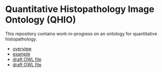 # Quantitative Histopathology Image Ontology (QHIO)

This repository contains work-in-progress on an ontology for quantitative histopathology.

- [overview](overview.md)
- [example](example.md)
- [draft OWL file](https://github.com/ontodev/QHIO/raw/master/qhio-prototype.owl)
- [draft OWL file](example.ttl)
